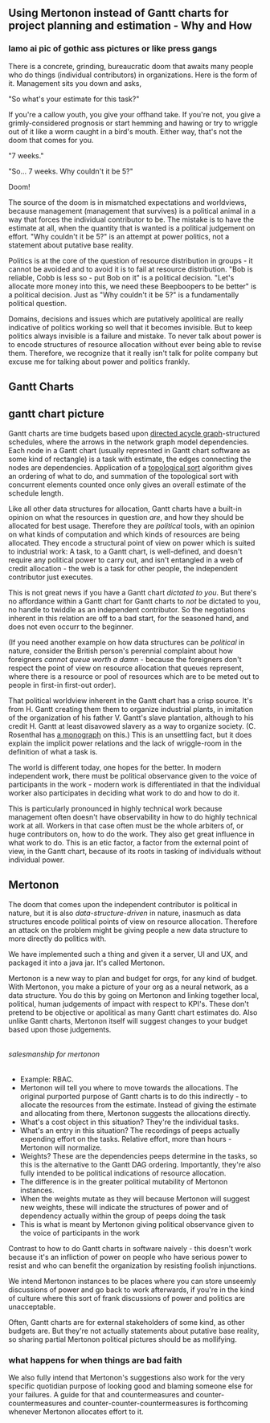 Using Mertonon instead of Gantt charts for project planning and estimation - Why and How
---

### lamo ai pic of gothic ass pictures or like press gangs

There is a concrete, grinding, bureaucratic doom that awaits many people who do things (individual contributors) in organizations. Here is the form of it. Management sits you down and asks,

"So what's your estimate for this task?"

If you're a callow youth, you give your offhand take. If you're not, you give a grimly-considered prognosis or start hemming and hawing or try to wriggle out of it like a worm caught in a bird's mouth. Either way, that's not the doom that comes for you.

"7 weeks."

"So... 7 weeks. Why couldn't it be 5?"

Doom!

The source of the doom is in mismatched expectations and worldviews, because management (management that survives) is a political animal in a way that forces the individual contributor to be. The mistake is to have the estimate at all, when the quantity that is wanted is a political judgement on effort. "Why couldn't it be 5?" is an attempt at power politics, not a statement about putative base reality.

Politics is at the core of the question of resource distribution in groups - it cannot be avoided and to avoid it is to fail at resource distribution. "Bob is reliable, Cobb is less so - put Bob on it" is a political decision. "Let's allocate more money into this, we need these Beepboopers to be better" is a political decision. Just as "Why couldn't it be 5?" is a fundamentally political question.

Domains, decisions and issues which are putatively apolitical are really indicative of politics working so well that it becomes invisible. But to keep politics always invisible is a failure and mistake. To never talk about power is to encode structures of resource allocation without ever being able to revise them. Therefore, we recognize that it really isn't talk for polite company but excuse me for talking about power and politics frankly.

## Gantt Charts

## gantt chart picture

Gantt charts are time budgets based upon [directed acycle graph](https://en.wikipedia.org/wiki/Directed_acyclic_graph)-structured schedules, where the arrows in the network graph model dependencies. Each node in a Gantt chart (usually represnted in Gantt chart software as some kind of rectangle) is a task with estimate, the edges connecting the nodes are dependencies. Application of a [topological sort](https://en.wikipedia.org/wiki/Topological_sorting) algorithm gives an ordering of what to do, and summation of the topological sort with concurrent elements counted once only gives an overall estimate of the schedule length.

Like all other data structures for allocation, Gantt charts have a built-in opinion on what the resources in question _are_, and how they should be allocated for best usage. Therefore they are _political_ tools, with an opinion on what kinds of computation and which kinds of resources are being allocated. They encode a structural point of view on power which is suited to industrial work: A task, to a Gantt chart, is well-defined, and doesn't require any political power to carry out, and isn't entangled in a web of credit allocation - the web is a task for other people, the independent contributor just executes.

This is not great news if you have a Gantt chart _dictated to you_. But there's no affordance within a Gantt chart for Gantt charts to _not_ be dictated to you, no handle to twiddle as an independent contributor. So the negotiations inherent in this relation are off to a bad start, for the seasoned hand, and does not even occurr to the beginner.

(If you need another example on how data structures can be _political_ in nature, consider the British person's perennial complaint about how foreigners _cannot queue worth a damn_ - because the foreigners don't respect the point of view on resource allocation that queues represent, where there is a resource or pool of resources which are to be meted out to people in first-in first-out order).

That political worldview inherent in the Gantt chart has a crisp source. It's from H. Gantt creating them them to organize industrial plants, in imitation of the organization of his father V. Gantt's slave plantation, although to his credit H. Gantt at least disavowed slavery as a way to organize society. (C. Rosenthal has [a monograph](https://www.amazon.com/Accounting-Slavery-Management-Caitlin-Rosenthal/dp/0674972090) on this.) This is an unsettling fact, but it does explain the implicit power relations and the lack of wriggle-room in the definition of what a task is.

The world is different today, one hopes for the better. In modern independent work, there must be political observance given to the voice of participants in the work - modern work is differentiated in that the individual worker also participates in deciding what work to do and how to do it.

This is particularly pronounced in highly technical work because management often doesn't have observability in how to do highly technical work at all. Workers in that case often must be the whole arbiters of, or huge contributors on, how to do the work. They also get great influence in what work to do. This is an etic factor, a factor from the external point of view, in the Gantt chart, because of its roots in tasking of individuals without individual power.

## Mertonon

The doom that comes upon the independent contributor is political in nature, but it is also _data-structure-driven_ in nature, inasmuch as data structures encode political points of view on resource allocation. Therefore an attack on the problem might be giving people a new data structure to more directly do politics with.

We have implemented such a thing and given it a server, UI and UX, and packaged it into a java jar. It's called Mertonon.

Mertonon is a new way to plan and budget for orgs, for any kind of budget. With Mertonon, you make a picture of your org as a neural network, as a data structure. You do this by going on Mertonon and linking together local, political, human judgements of impact with respect to KPI's. These don't pretend to be objective or apolitical as many Gantt chart estimates do. Also unlike Gantt charts, Mertonon itself will suggest changes to your budget based upon those judgements.

######
###### salesmanship for mertonon
######
######

- Example: RBAC.
- Mertonon will tell you where to move towards the allocations. The original purported purpose of Gantt charts is to do this indirectly - to allocate the resources from the estimate. Instead of giving the estimate and allocating from there, Mertonon suggests the allocations directly.
- What's a cost object in this situation? They're the individual tasks.
- What's an entry in this situation? The recordings of peeps actually expending effort on the tasks. Relative effort, more than hours - Mertonon will normalize.
- Weights? These are the dependencies peeps determine in the tasks, so this is the alternative to the Gantt DAG ordering. Importantly, they're also fully intended to be political indications of resource allocation.
- The difference is in the greater political mutability of Mertonon instances.
- When the weights mutate as they will because Mertonon will suggest new weights, these will indicate the structures of power and of dependency actually within the group of peeps doing the task
- This is what is meant by Mertonon giving political observance given to the voice of participants in the work

Contrast to how to do Gantt charts in software naively - this doesn't work because it's an infliction of power on people who have serious power to resist and who can benefit the organization by resisting foolish injunctions.

We intend Mertonon instances to be places where you can store unseemly discussions of power and go back to work afterwards, if you're in the kind of culture where this sort of frank discussions of power and politics are unacceptable.

Often, Gantt charts are for external stakeholders of some kind, as other budgets are. But they're not actually statements about putative base reality, so sharing partial Mertonon political pictures should be as mollifying.

### what happens for when things are bad faith

We also fully intend that Mertonon's suggestions also work for the very specific quotidian purpose of looking good and blaming someone else for your failures. A guide for that and countermeasures and counter-countermeasures and counter-counter-countermeasures is forthcoming whenever Mertonon allocates effort to it.
